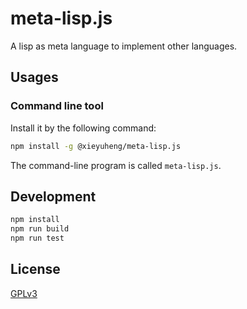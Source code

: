 # meta-lisp.js

A lisp as meta language to implement other languages.

## Usages

### Command line tool

Install it by the following command:

```sh
npm install -g @xieyuheng/meta-lisp.js
```

The command-line program is called `meta-lisp.js`.

## Development

```sh
npm install
npm run build
npm run test
```

## License

[GPLv3](LICENSE)
